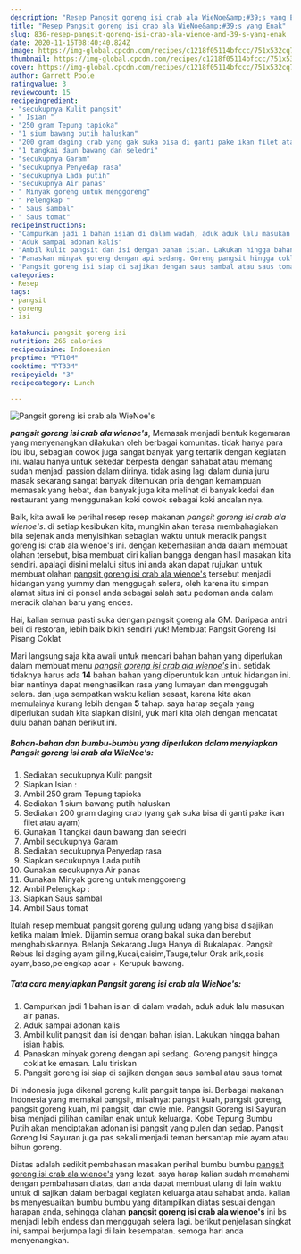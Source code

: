 ```yaml
---
description: "Resep Pangsit goreng isi crab ala WieNoe&amp;#39;s yang Enak"
title: "Resep Pangsit goreng isi crab ala WieNoe&amp;#39;s yang Enak"
slug: 836-resep-pangsit-goreng-isi-crab-ala-wienoe-and-39-s-yang-enak
date: 2020-11-15T08:40:40.824Z
image: https://img-global.cpcdn.com/recipes/c1218f05114bfccc/751x532cq70/pangsit-goreng-isi-crab-ala-wienoes-foto-resep-utama.jpg
thumbnail: https://img-global.cpcdn.com/recipes/c1218f05114bfccc/751x532cq70/pangsit-goreng-isi-crab-ala-wienoes-foto-resep-utama.jpg
cover: https://img-global.cpcdn.com/recipes/c1218f05114bfccc/751x532cq70/pangsit-goreng-isi-crab-ala-wienoes-foto-resep-utama.jpg
author: Garrett Poole
ratingvalue: 3
reviewcount: 15
recipeingredient:
- "secukupnya Kulit pangsit"
- " Isian "
- "250 gram Tepung tapioka"
- "1 sium bawang putih haluskan"
- "200 gram daging crab yang gak suka bisa di ganti pake ikan filet atau ayam"
- "1 tangkai daun bawang dan seledri"
- "secukupnya Garam"
- "secukupnya Penyedap rasa"
- "secukupnya Lada putih"
- "secukupnya Air panas"
- " Minyak goreng untuk menggoreng"
- " Pelengkap "
- " Saus sambal"
- " Saus tomat"
recipeinstructions:
- "Campurkan jadi 1 bahan isian di dalam wadah, aduk aduk lalu masukan air panas."
- "Aduk sampai adonan kalis"
- "Ambil kulit pangsit dan isi dengan bahan isian. Lakukan hingga bahan isian habis."
- "Panaskan minyak goreng dengan api sedang. Goreng pangsit hingga coklat ke emasan. Lalu tiriskan"
- "Pangsit goreng isi siap di sajikan dengan saus sambal atau saus tomat"
categories:
- Resep
tags:
- pangsit
- goreng
- isi

katakunci: pangsit goreng isi 
nutrition: 266 calories
recipecuisine: Indonesian
preptime: "PT10M"
cooktime: "PT33M"
recipeyield: "3"
recipecategory: Lunch

---
```



![Pangsit goreng isi crab ala WieNoe&#39;s](https://img-global.cpcdn.com/recipes/c1218f05114bfccc/751x532cq70/pangsit-goreng-isi-crab-ala-wienoes-foto-resep-utama.jpg)

<b><i>pangsit goreng isi crab ala wienoe&#39;s</i></b>, Memasak menjadi bentuk kegemaran yang menyenangkan dilakukan oleh berbagai komunitas. tidak hanya para ibu ibu, sebagian cowok juga sangat banyak yang tertarik dengan kegiatan ini. walau hanya untuk sekedar berpesta dengan sahabat atau memang sudah menjadi passion dalam dirinya. tidak asing lagi dalam dunia juru masak sekarang sangat banyak ditemukan pria dengan kemampuan memasak yang hebat, dan banyak juga kita melihat di banyak kedai dan restaurant yang menggunakan koki cowok sebagai koki andalan nya.

Baik, kita awali ke perihal resep resep makanan <i>pangsit goreng isi crab ala wienoe&#39;s</i>. di setiap kesibukan kita, mungkin akan terasa membahagiakan bila sejenak anda menyisihkan sebagian waktu untuk meracik pangsit goreng isi crab ala wienoe&#39;s ini. dengan keberhasilan anda dalam membuat olahan tersebut, bisa membuat diri kalian bangga dengan hasil masakan kita sendiri. apalagi disini melalui situs ini anda akan dapat rujukan untuk membuat olahan <u>pangsit goreng isi crab ala wienoe&#39;s</u> tersebut menjadi hidangan yang yummy dan menggugah selera, oleh karena itu simpan alamat situs ini di ponsel anda sebagai salah satu pedoman anda dalam meracik olahan baru yang endes.

Hai, kalian semua pasti suka dengan pangsit goreng ala GM. Daripada antri beli di restoran, lebih baik bikin sendiri yuk! Membuat Pangsit Goreng Isi Pisang Coklat


Mari langsung saja kita awali untuk mencari bahan bahan yang diperlukan dalam membuat menu <u><i>pangsit goreng isi crab ala wienoe&#39;s</i></u> ini. setidak tidaknya harus ada <b>14</b> bahan bahan yang diperuntuk kan untuk hidangan ini. biar nantinya dapat menghasilkan rasa yang lumayan dan menggugah selera. dan juga sempatkan waktu kalian sesaat, karena kita akan memulainya kurang lebih dengan <b>5</b> tahap. saya harap segala yang diperlukan sudah kita siapkan disini, yuk mari kita olah dengan mencatat dulu bahan bahan berikut ini.

<!--inarticleads1-->

##### Bahan-bahan dan bumbu-bumbu yang diperlukan dalam menyiapkan Pangsit goreng isi crab ala WieNoe&#39;s:

1. Sediakan secukupnya Kulit pangsit
1. Siapkan  Isian :
1. Ambil 250 gram Tepung tapioka
1. Sediakan 1 sium bawang putih haluskan
1. Sediakan 200 gram daging crab (yang gak suka bisa di ganti pake ikan filet atau ayam)
1. Gunakan 1 tangkai daun bawang dan seledri
1. Ambil secukupnya Garam
1. Sediakan secukupnya Penyedap rasa
1. Siapkan secukupnya Lada putih
1. Gunakan secukupnya Air panas
1. Gunakan  Minyak goreng untuk menggoreng
1. Ambil  Pelengkap :
1. Siapkan  Saus sambal
1. Ambil  Saus tomat


Itulah resep membuat pangsit goreng gulung udang yang bisa disajikan ketika malam Imlek. Dijamin semua orang bakal suka dan berebut menghabiskannya. Belanja Sekarang Juga Hanya di Bukalapak. Pangsit Rebus Isi daging ayam giling,Kucai,caisim,Tauge,telur Orak arik,sosis ayam,baso,pelengkap acar + Kerupuk bawang. 

<!--inarticleads2-->

##### Tata cara menyiapkan Pangsit goreng isi crab ala WieNoe&#39;s:

1. Campurkan jadi 1 bahan isian di dalam wadah, aduk aduk lalu masukan air panas.
1. Aduk sampai adonan kalis
1. Ambil kulit pangsit dan isi dengan bahan isian. Lakukan hingga bahan isian habis.
1. Panaskan minyak goreng dengan api sedang. Goreng pangsit hingga coklat ke emasan. Lalu tiriskan
1. Pangsit goreng isi siap di sajikan dengan saus sambal atau saus tomat


Di Indonesia juga dikenal goreng kulit pangsit tanpa isi. Berbagai makanan Indonesia yang memakai pangsit, misalnya: pangsit kuah, pangsit goreng, pangsit goreng kuah, mi pangsit, dan cwie mie. Pangsit Goreng Isi Sayuran bisa menjadi pilihan camilan enak untuk keluarga. Kobe Tepung Bumbu Putih akan menciptakan adonan isi pangsit yang pulen dan sedap. Pangsit Goreng Isi Sayuran juga pas sekali menjadi teman bersantap mie ayam atau bihun goreng. 

Diatas adalah sedikit pembahasan masakan perihal bumbu bumbu <u>pangsit goreng isi crab ala wienoe&#39;s</u> yang lezat. saya harap kalian sudah memahami dengan pembahasan diatas, dan anda dapat membuat ulang di lain waktu untuk di sajikan dalam berbagai kegiatan keluarga atau sahabat anda. kalian bs menyesuaikan bumbu bumbu yang ditampilkan diatas sesuai dengan harapan anda, sehingga olahan <b>pangsit goreng isi crab ala wienoe&#39;s</b> ini bs menjadi lebih endess dan menggugah selera lagi. berikut penjelasan singkat ini, sampai berjumpa lagi di lain kesempatan. semoga hari anda menyenangkan.
